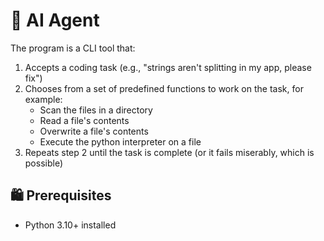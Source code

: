 # 🤖 AI Agent

The program is a CLI tool that:

1.  Accepts a coding task (e.g., "strings aren't splitting in my app, please fix")
2.  Chooses from a set of predefined functions to work on the task, for example:
    -   Scan the files in a directory
    -   Read a file's contents
    -   Overwrite a file's contents
    -   Execute the python interpreter on a file
3.  Repeats step 2 until the task is complete (or it fails miserably, which is possible)

## 🛍️ Prerequisites

-   Python 3.10+ installed
